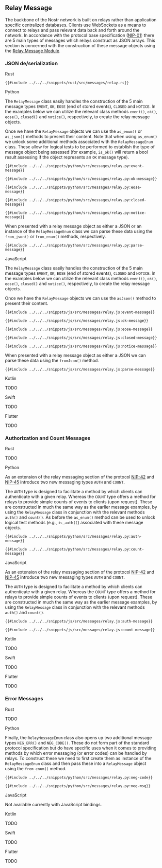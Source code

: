 ## Relay Message

The backbone of the Nostr network is built on relays rather than application specific centralized databases. 
Clients use WebSockets as a means to connect to relays and pass relevant data back and forth around the network. 
In accordance with the protocol base specification ([NIP-01](https://github.com/nostr-protocol/nips/blob/master/01.md#from-relay-to-client-sending-events-and-notices)) there are 5 main types of messages which relays construct as JSON arrays. 
This section is concerned with the construction of these message objects using the [Relay Message Module](https://docs.rs/nostr/latest/nostr/message/relay/index.html).

### JSON de/serialization

<custom-tabs category="lang">

<div slot="title">Rust</div>
<section>

```rust,ignore
{{#include ../../../snippets/rust/src/messages/relay.rs}}
```

</section>

<div slot="title">Python</div>
<section>

The `RelayMessage` class easily handles the construction of the 5 main message types `EVENT`, `OK`, `EOSE` (end of stored events), `CLOSED` and `NOTICE`. 
In the examples below we can utilize the relevant class methods `event()`, `ok()`, `eose()`, `closed()` and `notice()`, respectively, to create the relay message objects.

Once we have the `RelayMessage` objects we can use the `as_enum()` or `as_json()` methods to present their content. 
Note that when using `as_enum()` we unlock some additional methods associated with the `RelayMessageEnum` class. 
These allow for logical tests to be performed to establish the type of message object being assessed (for example, `is_ok()` will return a bool result assessing if the object represents an `OK` message type).  

```python,ignore
{{#include ../../../snippets/python/src/messages/relay.py:event-message}}
```

```python,ignore
{{#include ../../../snippets/python/src/messages/relay.py:ok-message}}
```

```python,ignore
{{#include ../../../snippets/python/src/messages/relay.py:eose-message}}
```

```python,ignore
{{#include ../../../snippets/python/src/messages/relay.py:closed-message}}
```

```python,ignore
{{#include ../../../snippets/python/src/messages/relay.py:notice-message}}
```

When presented with a relay message object as either a JSON or an instance of the `RelayMessageEnum` class we can parse these data using the `from_json()` or `from_enum()` methods, respectively.

```python,ignore
{{#include ../../../snippets/python/src/messages/relay.py:parse-message}}
```

</section>

<div slot="title">JavaScript</div>
<section>

The `RelayMessage` class easily handles the construction of the 5 main message types `EVENT`, `OK`, `EOSE` (end of stored events), `CLOSED` and `NOTICE`. 
In the examples below we can utilize the relevant class methods `event()`, `ok()`, `eose()`, `closed()` and `notice()`, respectively, to create the relay message objects.

Once we have the `RelayMessage` objects we can use the `asJson()` method to present their content. 

```javascript,ignore
{{#include ../../../snippets/js/src/messages/relay.js:event-message}}
```

```javascript,ignore
{{#include ../../../snippets/js/src/messages/relay.js:ok-message}}
```

```javascript,ignore
{{#include ../../../snippets/js/src/messages/relay.js:eose-message}}
```

```javascript,ignore
{{#include ../../../snippets/js/src/messages/relay.js:closed-message}}
```

```javascript,ignore
{{#include ../../../snippets/js/src/messages/relay.js:notice-message}}
```

When presented with a relay message object as either a JSON we can parse these data using the `fromJson()` method.

```javascript,ignore
{{#include ../../../snippets/js/src/messages/relay.js:parse-message}}
```

</section>

<div slot="title">Kotlin</div>
<section>

TODO

</section>

<div slot="title">Swift</div>
<section>

TODO

</section>

<div slot="title">Flutter</div>
<section>

TODO

</section>
</custom-tabs>

### Authorization and Count Messages

<custom-tabs category="lang">

<div slot="title">Rust</div>
<section>

TODO

</section>

<div slot="title">Python</div>
<section>

As an extension of the relay messaging section of the protocol [NIP-42](https://github.com/nostr-protocol/nips/blob/master/42.md) and [NIP-45](https://github.com/nostr-protocol/nips/blob/master/45.md) introduce two new messaging types `AUTH` and `COUNT`.

The `AUTH` type is designed to facilitate a method by which clients can authenticate with a given relay. 
Whereas the `COUNT` type offers a method for relays to provide simple counts of events to clients (upon request). 
These are constructed in much the same way as the earlier message examples, by using the `RelayMessage` class in conjunction with the relevant methods `auth()` and `count()`. 
As before the `as_enum()` method can be used to unlock logical test methods (e.g., `is_auth()`) associated with these message objects.

```python,ignore
{{#include ../../../snippets/python/src/messages/relay.py:auth-message}}
```

```python,ignore
{{#include ../../../snippets/python/src/messages/relay.py:count-message}}
```

</section>

<div slot="title">JavaScript</div>
<section>

As an extension of the relay messaging section of the protocol [NIP-42](https://github.com/nostr-protocol/nips/blob/master/42.md) and [NIP-45](https://github.com/nostr-protocol/nips/blob/master/45.md) introduce two new messaging types `AUTH` and `COUNT`.

The `AUTH` type is designed to facilitate a method by which clients can authenticate with a given relay. 
Whereas the `COUNT` type offers a method for relays to provide simple counts of events to clients (upon request). 
These are constructed in much the same way as the earlier message examples, by using the `RelayMessage` class in conjunction with the relevant methods `auth()` and `count()`. 

```javascript,ignore
{{#include ../../../snippets/js/src/messages/relay.js:auth-message}}
```

```javascript,ignore
{{#include ../../../snippets/js/src/messages/relay.js:count-message}}
```

</section>

<div slot="title">Kotlin</div>
<section>

TODO

</section>

<div slot="title">Swift</div>
<section>

TODO

</section>

<div slot="title">Flutter</div>
<section>

TODO

</section>
</custom-tabs>

### Error Messages

<custom-tabs category="lang">

<div slot="title">Rust</div>
<section>

TODO

</section>

<div slot="title">Python</div>
<section>

Finally, the `RelayMessageEnum` class also opens up two additional message types `NEG_ERR()` and `NEG_CODE()`. 
These do not form part of the standard protocol specification but do have specific uses when it comes to providing methods by which error messaging (or error codes) can be handled by relays. To construct these we need to first create them as instance of the `RelayMessageEnum` class and then pass these into a `RelayMessage` object using the `from_enum()` method.

```python,ignore
{{#include ../../../snippets/python/src/messages/relay.py:neg-code}}
```

```python,ignore
{{#include ../../../snippets/python/src/messages/relay.py:neg-msg}}
```

</section>

<div slot="title">JavaScript</div>
<section>

Not available currently with JavaScript bindings.

</section>

<div slot="title">Kotlin</div>
<section>

TODO

</section>

<div slot="title">Swift</div>
<section>

TODO

</section>

<div slot="title">Flutter</div>
<section>

TODO

</section>
</custom-tabs>
